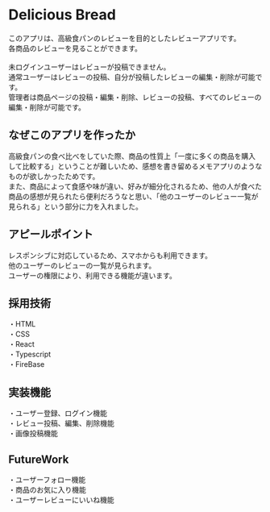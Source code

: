 # Delicious Bread

このアプリは、高級食パンのレビューを目的としたレビューアプリです。<br>
各商品のレビューを見ることができます。<br>
<br>
未ログインユーザーはレビューが投稿できません。<br>
通常ユーザーはレビューの投稿、自分が投稿したレビューの編集・削除が可能です。<br>
管理者は商品ページの投稿・編集・削除、レビューの投稿、すべてのレビューの編集・削除が可能です。<br>

## なぜこのアプリを作ったか

高級食パンの食べ比べをしていた際、商品の性質上「一度に多くの商品を購入して比較する」ということが難しいため、感想を書き留めるメモアプリのようなものが欲しかったためです。<br>
また、商品によって食感や味が違い、好みが細分化されるため、他の人が食べた商品の感想が見られたら便利だろうなと思い、「他のユーザーのレビュー一覧が見られる」という部分に力を入れました。<br>

## アピールポイント
レスポンシブに対応しているため、スマホからも利用できます。<br>
他のユーザーのレビューの一覧が見られます。<br>
ユーザーの権限により、利用できる機能が違います。<br>

## 採用技術
・HTML<br>
・CSS<br>
・React<br>
・Typescript<br>
・FireBase<br>

## 実装機能
・ユーザー登録、ログイン機能<br>
・レビュー投稿、編集、削除機能<br>
・画像投稿機能<br>

## FutureWork
・ユーザーフォロー機能<br>
・商品のお気に入り機能<br>
・ユーザーレビューにいいね機能<br>
